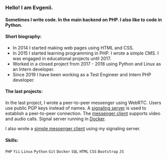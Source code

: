 ### Hello! I am Evgenii.

#### Sometimes I write code. In the main backend on PHP. I also like to code in Python.

#### Short biography:

- In 2014 I started making web pages using HTML and CSS.
- In 2015 I started learning programming in PHP. I wrote a simple CMS. I was engaged in educational projects until 2017.
- Worked in a closed project from 2017 - 2018 using Python and Linux as an Intern developer.
- Since 2019 I have been working as a Test Engineer and Intern PHP developer.

#### The last projects:

In the last project, I wrote a peer-to-peer messenger using WebRTC.
Users use public PGP keys instead of names.
A [signaling server](https://github.com/mir-evgenii/signaling_server) is used to establish a peer-to-peer connection.
The [messenger client](https://github.com/mir-evgenii/messenger_client_app) supports video and audio calls.
Signal server running in [Docker](https://github.com/mir-evgenii/doc_web_app "docker-compose config").

I also wrote a [simple messenger client](https://github.com/mir-evgenii/messenger_desktop_app) using my signaling server.

#### Skills:

`PHP` `Yii` `Linux` `Python` `Git` `Docker` `SQL` `HTML` `CSS` `Bootstrap` `JS`
